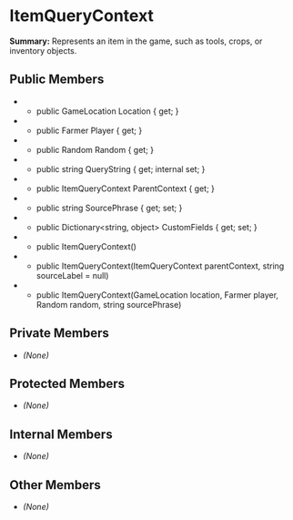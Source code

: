 # ItemQueryContext

**Summary:** Represents an item in the game, such as tools, crops, or inventory objects.

## Public Members
- - public GameLocation Location { get; }
- - public Farmer Player { get; }
- - public Random Random { get; }
- - public string QueryString { get; internal set; }
- - public ItemQueryContext ParentContext { get; }
- - public string SourcePhrase { get; set; }
- - public Dictionary<string, object> CustomFields { get; set; }
- - public ItemQueryContext()
- - public ItemQueryContext(ItemQueryContext parentContext, string sourceLabel = null)
- - public ItemQueryContext(GameLocation location, Farmer player, Random random, string sourcePhrase)

## Private Members
- *(None)*

## Protected Members
- *(None)*

## Internal Members
- *(None)*

## Other Members
- *(None)*
